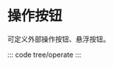 <script setup>
import operate from 'exam/tree/operate.vue'
</script>

# 操作按钮
可定义外部操作按钮、悬浮按钮。

::: code tree/operate
<operate></operate>
:::